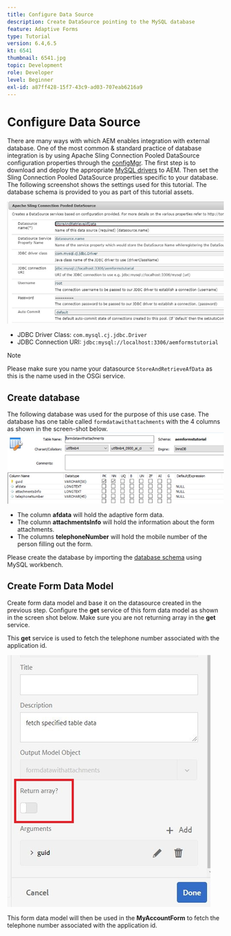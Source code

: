 ```yaml
---
title: Configure Data Source
description: Create DataSource pointing to the MySQL database
feature: Adaptive Forms
type: Tutorial
version: 6.4,6.5
kt: 6541
thumbnail: 6541.jpg
topic: Development
role: Developer
level: Beginner
exl-id: a87ff428-15f7-43c9-ad03-707eab6216a9
---
```

# Configure Data Source

There are many ways with which AEM enables integration with external database. One of the most common & standard practice of database integration is by using Apache Sling Connection Pooled DataSource configuration properties through the [configMgr](http://localhost:4502/system/console/configMgr).
The first step is to download and deploy the appropriate [MySQL drivers](https://mvnrepository.com/artifact/mysql/mysql-connector-java) to AEM.
Then set the Sling Connection Pooled DataSource properties specific to your database. The following screenshot shows the settings used for this tutorial. The database schema is provided to you as part of this tutorial assets.

![data-source](assets/data-source.JPG)


* JDBC Driver Class: `com.mysql.cj.jdbc.Driver`
* JDBC Connection URI: `jdbc:mysql://localhost:3306/aemformstutorial`

>[!NOTE]
>Please make sure you name your datasource `StoreAndRetrieveAfData` as this is the name used in the OSGi service.


## Create database


The following database was used for the purpose of this use case. The database has one table called `formdatawithattachments` with the 4 columns as shown in the screen-shot below.
![data-base](assets/table-schema.JPG) 

* The column **afdata** will hold the adaptive form data.
* The column **attachmentsInfo** will hold the information about the form attachments.
* The columns **telephoneNumber** will hold the mobile number of the person filling out the form.

Please create the database by importing the [database schema](assets/data-base-schema.sql)
using MySQL workbench.

## Create Form Data Model

Create form data model and base it on the datasource created in the previous step.
Configure the **get** service of this form data model as shown in the screen shot below.
Make sure you are not returning array in the **get** service.

This **get** service is used to fetch the telephone number associated with the application id.

![get-service](assets/get-service.JPG)

This form data model will then be used in the **MyAccountForm** to fetch the telephone number associated with the application id.
